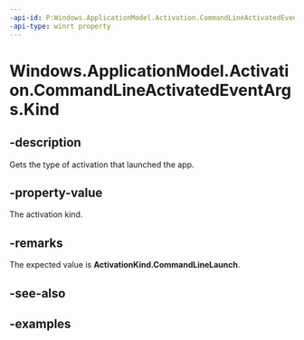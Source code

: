 ```yaml
---
-api-id: P:Windows.ApplicationModel.Activation.CommandLineActivatedEventArgs.Kind
-api-type: winrt property
---
```


<!-- Property syntax.
public ActivationKind Kind { get; }
-->

# Windows.ApplicationModel.Activation.CommandLineActivatedEventArgs.Kind

## -description
Gets the type of activation that launched the app.

## -property-value
The activation kind.

## -remarks
The expected value is **ActivationKind.CommandLineLaunch**.

## -see-also

## -examples
